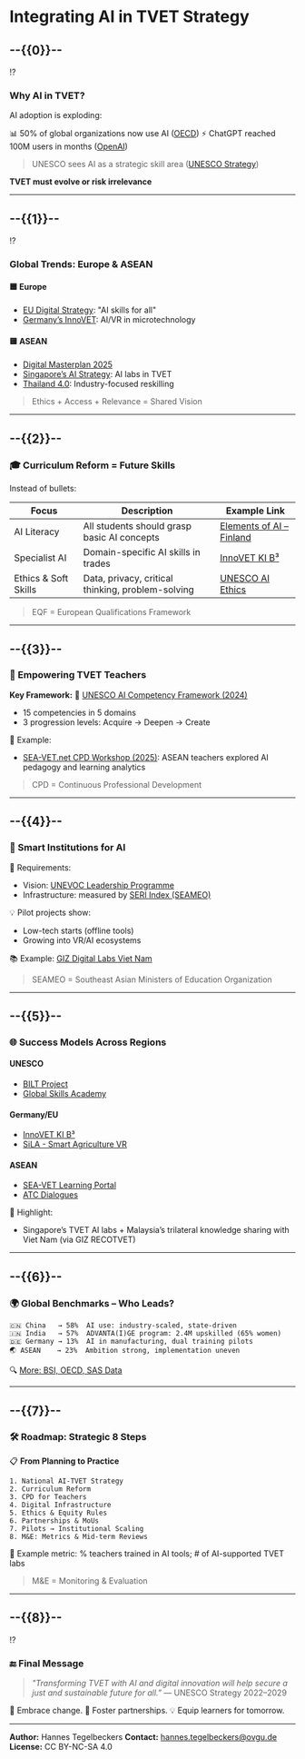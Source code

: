 # Integrating AI in TVET Strategy

## --{{0}}--

!?[](https://upload.wikimedia.org/wikipedia/commons/thumb/2/2f/AI_Generated_Industry_4.0_Skills.jpg/640px-AI_Generated_Industry_4.0_Skills.jpg)

### Why AI in TVET?

AI adoption is exploding:

📊 50% of global organizations now use AI ([OECD](https://www.oecd.org/digital/))
⚡ ChatGPT reached 100M users in months ([OpenAI](https://openai.com/blog/chatgpt))

> UNESCO sees AI as a strategic skill area ([UNESCO Strategy](https://unesdoc.unesco.org/ark:/48223/pf0000381738))

**TVET must evolve or risk irrelevance**

---

## --{{1}}--

!?[](https://upload.wikimedia.org/wikipedia/commons/thumb/0/05/Flag_of_Europe.svg/512px-Flag_of_Europe.svg.png)

### Global Trends: Europe & ASEAN

#### 🟦 Europe

* [EU Digital Strategy](https://digital-strategy.ec.europa.eu): "AI skills for all"
* [Germany’s InnoVET](https://www.bibb.de/en/130124.php): AI/VR in microtechnology

#### 🟨 ASEAN

* [Digital Masterplan 2025](https://asean.org/book/asean-digital-masterplan-2025-adopted/)
* [Singapore’s AI Strategy](https://www.smartnation.gov.sg): AI labs in TVET
* [Thailand 4.0](https://thailand.prd.go.th/thailand-40.html): Industry-focused reskilling

> Ethics + Access + Relevance = Shared Vision

---

## --{{2}}--

### 🎓 Curriculum Reform = Future Skills

Instead of bullets:

| Focus                | Description                                       | Example Link                                                           |
| -------------------- | ------------------------------------------------- | ---------------------------------------------------------------------- |
| AI Literacy          | All students should grasp basic AI concepts       | [Elements of AI – Finland](https://www.elementsofai.com)               |
| Specialist AI        | Domain-specific AI skills in trades               | [InnoVET KI B³](https://www.bibb.de/en/130124.php)                     |
| Ethics & Soft Skills | Data, privacy, critical thinking, problem-solving | [UNESCO AI Ethics](https://unesdoc.unesco.org/ark:/48223/pf0000381137) |

> EQF = European Qualifications Framework

---

## --{{3}}--

### 🎯 Empowering TVET Teachers

**Key Framework:**
🧠 [UNESCO AI Competency Framework (2024)](https://unesdoc.unesco.org/ark:/48223/pf0000382956)

* 15 competencies in 5 domains
* 3 progression levels: Acquire → Deepen → Create

📍 Example:

* [SEA-VET.net CPD Workshop (2025)](https://sea-vet.net): ASEAN teachers explored AI pedagogy and learning analytics

> CPD = Continuous Professional Development

---

## --{{4}}--

### 🏫 Smart Institutions for AI

📌 Requirements:

* Vision: [UNEVOC Leadership Programme](https://unevoc.unesco.org/home/TVET+Leadership+Programme)
* Infrastructure: measured by [SERI Index (SEAMEO)](https://sea-vet.net/resources/1161-smart-education-readiness-index)

💡 Pilot projects show:

* Low-tech starts (offline tools)
* Growing into VR/AI ecosystems

📚 Example: [GIZ Digital Labs Viet Nam](https://recotvet.org/)

> SEAMEO = Southeast Asian Ministers of Education Organization

---

## --{{5}}--

### 🌐 Success Models Across Regions

#### UNESCO

* [BILT Project](https://unevoc.unesco.org/home/BILT+Project)
* [Global Skills Academy](https://en.unesco.org/global-skills-academy)

#### Germany/EU

* [InnoVET KI B³](https://www.bibb.de/en/130124.php)
* [SiLA - Smart Agriculture VR](https://www.bibb.de/dienst/publikationen/en/16662)

#### ASEAN

* [SEA-VET Learning Portal](https://sea-vet.net/)
* [ATC Dialogues](https://asean.org/news/)

🎯 Highlight:

* Singapore’s TVET AI labs + Malaysia’s trilateral knowledge sharing with Viet Nam (via GIZ RECOTVET)

---

## --{{6}}--

### 🌍 Global Benchmarks – Who Leads?

```text
🇨🇳 China   → 58%  AI use: industry-scaled, state-driven
🇮🇳 India   → 57%  ADVANTA(I)GE program: 2.4M upskilled (65% women)
🇩🇪 Germany → 13%  AI in manufacturing, dual training pilots
🌏 ASEAN    → 23%  Ambition strong, implementation uneven
```

🔍 [More: BSI, OECD, SAS Data](https://www.bsigroup.com/en-US/insights-and-media/media-center/press-releases/2024/july/momentum-of-ai-adoption-strongest-in-india-china-and-us-finds-bsi/)

---

## --{{7}}--

### 🛠️ Roadmap: Strategic 8 Steps

📋 **From Planning to Practice**

```
1. National AI-TVET Strategy
2. Curriculum Reform
3. CPD for Teachers
4. Digital Infrastructure
5. Ethics & Equity Rules
6. Partnerships & MoUs
7. Pilots → Institutional Scaling
8. M&E: Metrics & Mid-term Reviews
```

🧭 Example metric: % teachers trained in AI tools; # of AI-supported TVET labs

> M\&E = Monitoring & Evaluation

---

## --{{8}}--

!?[](https://upload.wikimedia.org/wikipedia/commons/thumb/d/de/UNEVOC_Learning_Lab.jpg/640px-UNEVOC_Learning_Lab.jpg)

### 🔚 Final Message

> *"Transforming TVET with AI and digital innovation will help secure a just and sustainable future for all."*
> — UNESCO Strategy 2022–2029

🌱 Embrace change.
🔗 Foster partnerships.
💡 Equip learners for tomorrow.

---

**Author:** Hannes Tegelbeckers
**Contact:** [hannes.tegelbeckers@ovgu.de](mailto:hannes.tegelbeckers@ovgu.de)
**License:** CC BY-NC-SA 4.0
